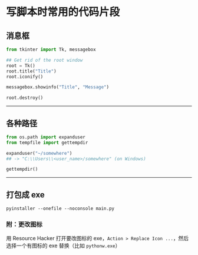 # 写脚本时常用的代码片段

## 消息框

```python
from tkinter import Tk, messagebox

## Get rid of the root window
root = Tk()
root.title("Title")
root.iconify()

messagebox.showinfo("Title", "Message")

root.destroy()
```

---

## 各种路径

```python
from os.path import expanduser
from tempfile import gettempdir

expanduser("~/somewhere")
## -> "C:\\Users\\<user_name>/somewhere" (on Windows)

gettempdir()
```

---

## 打包成 exe

```
pyinstaller --onefile --noconsole main.py
```

### 附：更改图标

用 Resource Hacker 打开要改图标的 exe，`Action > Replace Icon ...`，然后选择一个有图标的 exe 替换（比如 `pythonw.exe`）
